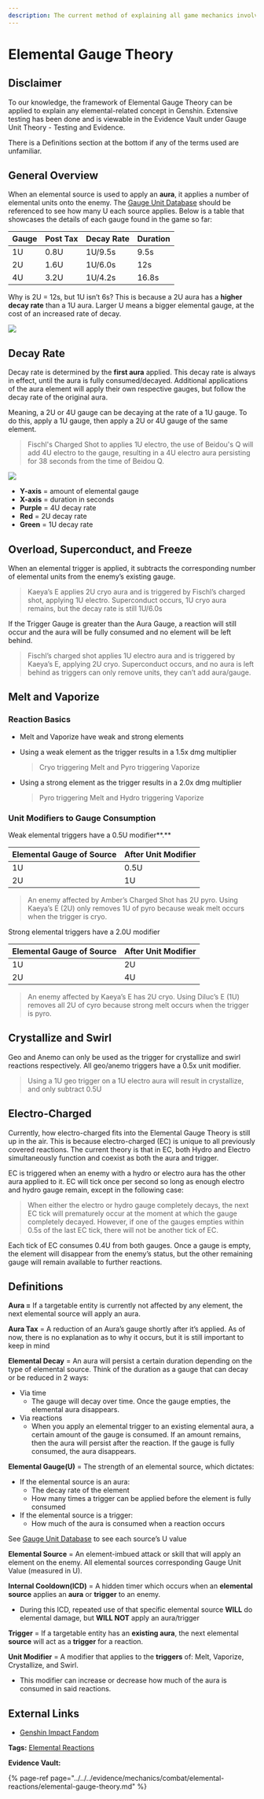 ```yaml
---
description: The current method of explaining all game mechanics involving elements
---
```


# Elemental Gauge Theory

## Disclaimer

To our knowledge, the framework of Elemental Gauge Theory can be applied to explain any elemental-related concept in Genshin. Extensive testing has been done and is viewable in the Evidence Vault under Gauge Unit Theory - Testing and Evidence.

There is a Definitions section at the bottom if any of the terms used are unfamiliar.

## General Overview

When an elemental source is used to apply an **aura**, it applies a number of elemental units onto the enemy. The [Gauge Unit Database](https://docs.google.com/spreadsheets/d/1uiJje5yqv7v2UKrWoBAgBMrHrrNemtkooo8JqAGJpP8/edit?usp=sharing) should be referenced to see how many U each source applies. Below is a table that showcases the details of each gauge found in the game so far:

| Gauge | Post Tax | Decay Rate | Duration |
| :--- | :--- | :--- | :--- |
| 1U | 0.8U | 1U/9.5s | 9.5s |
| 2U | 1.6U | 1U/6.0s | 12s |
| 4U | 3.2U | 1U/4.2s | 16.8s |

Why is 2U = 12s, but 1U isn’t 6s? This is because a 2U aura has a **higher decay rate** than a 1U aura. Larger U means a bigger elemental gauge, at the cost of an increased rate of decay.

![](../../../.gitbook/assets/simple_decay.png)

## Decay Rate

Decay rate is determined by the **first aura** applied. This decay rate is always in effect, until the aura is fully consumed/decayed. Additional applications of the aura element will apply their own respective gauges, but follow the decay rate of the original aura.

Meaning, a 2U or 4U gauge can be decaying at the rate of a 1U gauge. To do this, apply a 1U gauge, then apply a 2U or 4U gauge of the same element.

> Fischl's Charged Shot to applies 1U electro, the use of Beidou's Q will add 4U electro to the gauge, resulting in a 4U electro aura persisting for 38 seconds from the time of Beidou Q.

![](../../../.gitbook/assets/advanced_decay.png)

* **Y-axis** = amount of elemental gauge
* **X-axis** = duration in seconds
* **Purple** = 4U decay rate
* **Red** = 2U decay rate
* **Green** = 1U decay rate

## Overload, Superconduct, and Freeze

When an elemental trigger is applied, it subtracts the corresponding number of elemental units from the enemy’s existing gauge.

> Kaeya’s E applies 2U cryo aura and is triggered by Fischl’s charged shot, applying 1U electro. Superconduct occurs, 1U cryo aura remains, but the decay rate is still 1U/6.0s

If the Trigger Gauge is greater than the Aura Gauge, a reaction will still occur and the aura will be fully consumed and no element will be left behind.

> Fischl’s charged shot applies 1U electro aura and is triggered by Kaeya’s E, applying 2U cryo. Superconduct occurs, and no aura is left behind as triggers can only remove units, they can’t add aura/gauge.

## Melt and Vaporize

### Reaction Basics

* Melt and Vaporize have weak and strong elements
* Using a weak element as the trigger results in a 1.5x dmg multiplier

  > Cryo triggering Melt and Pyro triggering Vaporize

* Using a strong element as the trigger results in a 2.0x dmg multiplier

  > Pyro triggering Melt and Hydro triggering Vaporize

### **Unit Modifiers to Gauge Consumption**

Weak elemental triggers have a 0.5U modifier**.**

| Elemental Gauge of Source | After Unit Modifier |
| :--- | :--- |
| 1U | 0.5U |
| 2U | 1U |

> An enemy affected by Amber’s Charged Shot has 2U pyro. Using Kaeya’s E \(2U\) only removes 1U of pyro because weak melt occurs when the trigger is cryo.

Strong elemental triggers have a 2.0U modifier

| Elemental Gauge of Source | After Unit Modifier |
| :--- | :--- |
| 1U | 2U |
| 2U | 4U |

> An enemy affected by Kaeya’s E has 2U cryo. Using Diluc’s E \(1U\) removes all 2U of cyro because strong melt occurs when the trigger is pyro.

## Crystallize and Swirl

Geo and Anemo can only be used as the trigger for crystallize and swirl reactions respectively. All geo/anemo triggers have a 0.5x unit modifier.

> Using a 1U geo trigger on a 1U electro aura will result in crystallize, and only subtract 0.5U

## Electro-Charged

Currently, how electro-charged fits into the Elemental Gauge Theory is still up in the air. This is because electro-charged \(EC\) is unique to all previously covered reactions. The current theory is that in EC, both Hydro and Electro simultaneously function and coexist as both the aura and trigger.

EC is triggered when an enemy with a hydro or electro aura has the other aura applied to it. EC will tick once per second so long as enough electro and hydro gauge remain, except in the following case:

> When either the electro or hydro gauge completely decays, the next EC tick will prematurely occur at the moment at which the gauge completely decayed. However, if one of the gauges empties within 0.5s of the last EC tick, there will not be another tick of EC.

Each tick of EC consumes 0.4U from both gauges. Once a gauge is empty, the element will disappear from the enemy’s status, but the other remaining gauge will remain available to further reactions.

## Definitions

**Aura =** If a targetable entity is currently not affected by any element, the next elemental source will apply an aura.

**Aura Tax** = A reduction of an Aura’s gauge shortly after it’s applied. As of now, there is no explanation as to why it occurs, but it is still important to keep in mind

**Elemental Decay** = An aura will persist a certain duration depending on the type of elemental source. Think of the duration as a gauge that can decay or be reduced in 2 ways:

* Via time
  * The gauge will decay over time. Once the gauge empties, the elemental aura disappears.
* Via reactions
  * When you apply an elemental trigger to an existing elemental aura, a certain amount of the gauge is consumed. If an amount remains, then the aura will persist after the reaction. If the gauge is fully consumed, the aura disappears.

**Elemental Gauge\(U\)** = The strength of an elemental source, which dictates:

* If the elemental source is an aura:
  * The decay rate of the element
  * How many times a trigger can be applied before the element is fully consumed
* If the elemental source is a trigger:
  * How much of the aura is consumed when a reaction occurs

See [Gauge Unit Database](https://docs.google.com/spreadsheets/d/1uiJje5yqv7v2UKrWoBAgBMrHrrNemtkooo8JqAGJpP8/edit?usp=sharing) to see each source’s U value

**Elemental Source** = An element-imbued attack or skill that will apply an element on the enemy. All elemental sources corresponding Gauge Unit Value \(measured in U\).

**Internal Cooldown\(ICD\)** = A hidden timer which occurs when an **elemental source** applies an **aura** or **trigger** to an enemy.

* During this ICD, repeated use of that specific elemental source **WILL** do elemental damage, but **WILL NOT** apply an aura/trigger 

**Trigger** = If a targetable entity has an **existing aura**, the next elemental **source** will act as a **trigger** for a reaction.

**Unit Modifier** = A modifier that applies to the **triggers** of: Melt, Vaporize, Crystallize, and Swirl.

* This modifier can increase or decrease how much of the aura is consumed in said reactions.

## **External Links**

* [Genshin Impact Fandom](https://genshin-impact.fandom.com/wiki/Elemental_Reactions#:~:text=Transformative%20Reactions%20include%20Overloaded%2C%20Shattered,Elemental%20Mastery%20of%20the%20character)

**Tags:** [Elemental Reactions](./)

**Evidence Vault:**

{% page-ref page="../../../evidence/mechanics/combat/elemental-reactions/elemental-gauge-theory.md" %}

